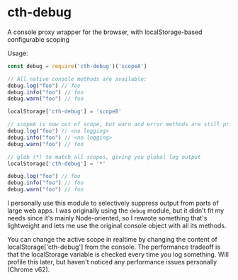 # cth-debug
A console proxy wrapper for the browser, with localStorage-based configurable scoping

Usage:
```js
const debug = require('cth-debug')('scopeA')

// All native console methods are available:
debug.log("foo") // foo
debug.info("foo") // foo
debug.warn("foo") // foo

localStorage['cth-debug'] = 'scopeB'

// scopeA is now out of scope, but warn and error methods are still printed:
debug.log("foo") // <no logging>
debug.info("foo") // <no logging>
debug.warn("foo") // foo

// glob (*) to match all scopes, giving you global log output
localStorage['cth-debug'] = '*'

debug.log("foo") // foo
debug.info("foo") // foo
debug.warn("foo") // foo
```

I personally use this module to selectively suppress output from parts of large web apps. I was originally using the `debug` module, but it didn't fit my needs since it's mainly Node-oriented, so I rewrote something that's lightweight and lets me use the original console object with all its methods.

You can change the active scope in realtime by changing the content of localStorage['cth-debug'] from the console. The performance tradeoff is that the localStorage variable is checked every time you log something. Will profile this later, but haven't noticed any performance issues personally (Chrome v62).
